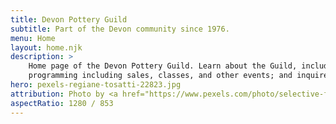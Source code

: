 ```yaml
---
title: Devon Pottery Guild
subtitle: Part of the Devon community since 1976.
menu: Home
layout: home.njk
description: >
    Home page of the Devon Pottery Guild. Learn about the Guild, including its purpose and funders, its
    programming including sales, classes, and other events; and inquire about membership.
hero: pexels-regiane-tosatti-22823.jpg
attribution: Photo by <a href="https://www.pexels.com/photo/selective-focus-photography-of-person-molding-clay-22823/">Regiane Tosatti</a>
aspectRatio: 1280 / 853
---
```

